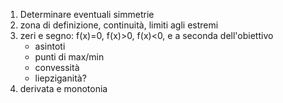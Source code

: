 1. Determinare eventuali simmetrie
2. zona di definizione, continuità, limiti agli estremi
3. zeri e segno: f(x)=0, f(x)>0, f(x)<0, e a seconda dell'obiettivo
	- asintoti
	- punti di max/min
	- convessità
	- liepziganità?
4. derivata e monotonia